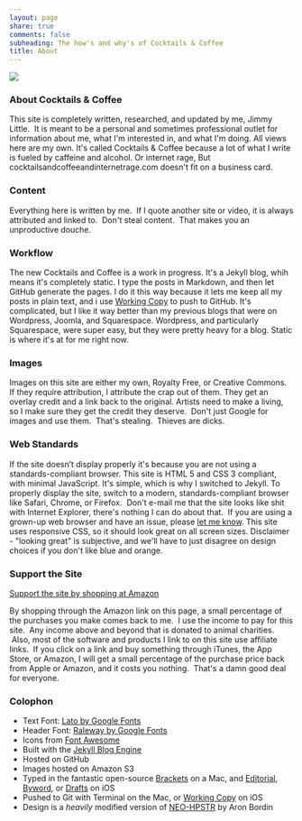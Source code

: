 ```yaml
---
layout: page
share: true
comments: false
subheading: The how's and why's of Cocktails & Coffee
title: About
---
```


![](https://s3-us-west-2.amazonaws.com/www.jimmylittle.com/site_images/bio-pic.jpg)

### About Cocktails & Coffee

This site is completely written, researched, and updated by me, Jimmy Little.  It is meant to be a personal and sometimes professional outlet for information about me, what I'm interested in, and what I'm doing. All views here are my own. It's called Cocktails & Coffee because a lot of what I write is fueled by caffeine and alcohol. Or internet rage,  But cocktailsandcoffeeandinternetrage.com doesn't fit on a business card.

### Content

Everything here is written by me.  If I quote another site or video, it is always attributed and linked to.  Don't steal content.  That makes you an unproductive douche.

### Workflow

The new Cocktails and Coffee is a work in progress. It's a Jekyll blog, whih means it's completely static. I type the posts in Markdown, and then let GitHub generate the pages. I do it this way because it lets me keep all my posts in plain text, and i use [Working Copy](https://geo.itunes.apple.com/us/app/working-copy-powerful-git/id896694807?mt=8) to push to GitHub. It's complicated, but I like it way better than my previous blogs that were on Wordpress, Joomla, and Squarespace. Wordpress, and particularly Squarespace, were super easy, but they were pretty heavy for a blog. Static is where it's at for me right now.

### Images

Images on this site are either my own, Royalty Free, or Creative Commons. If they require attribution, I attribute the crap out of them. They get an overlay credit and a link back to the original. Artists need to make a living, so I make sure they get the credit they deserve.  Don't just Google for images and use them.  That's stealing.  Thieves are dicks.  

### Web Standards

If the site doesn’t display properly it's because you are not using a standards-compliant browser. This site is HTML 5 and CSS 3 compliant, with minimal JavaScript. It's simple, which is why I switched to Jekyll. To properly display the site, switch to a modern, standards-compliant browser like Safari, Chrome, or Firefox.  Don't e-mail me that the site looks like shit with Internet Explorer, there's nothing I can do about that.  If you are using a grown-up web browser and have an issue, please [let me know](mailto:thejimmylittle@gmail.com).  This site uses responsive CSS, so it should look great on all screen sizes.  Disclaimer - "looking great" is subjective, and we'll have to just disagree on design choices if you don't like blue and orange. 

### Support the Site

[Support the site by shopping at Amazon](http://www.amazon.com/gp/redirect.html?ie=UTF8&location=https%3A%2F%2Fwww.amazon.com%2Fgp%2Fyourstore%3Fie%3DUTF8%26ref_%3Dpd_irl_gw%26signIn%3D1&tag=jimmlitt-20&linkCode=ur2&camp=1789&creative=390957)

By shopping through the Amazon link on this page, a small percentage of the purchases you make comes back to me.  I use the income to pay for this site.  Any income above and beyond that is donated to animal charities.  Also, most of the software and products I link to on this site use affiliate links.  If you click on a link and buy something through iTunes, the App Store, or Amazon, I will get a small percentage of the purchase price back from Apple or Amazon, and it costs you nothing.  That's a damn good deal for everyone.

### Colophon
 - Text Font: [Lato by Google Fonts](https://www.google.com/fonts/specimen/Lato)
 - Header Font: [Raleway by Google Fonts](https://www.google.com/fonts/specimen/Raleway)
 - Icons from [Font Awesome](http://fortawesome.github.io/Font-Awesome/icons/)
 - Built with the [Jekyll Blog Engine](https://jekyllrb.com)
 - Hosted on GitHub
 - Images hosted on Amazon S3
 - Typed in the fantastic open-source [Brackets](http://brackets.io) on a Mac, and [Editorial](https://geo.itunes.apple.com/us/app/editorial/id673907758?mt=8), [Byword](https://geo.itunes.apple.com/us/app/byword/id482063361?mt=8), or [Drafts](https://geo.itunes.apple.com/us/app/drafts-4-quickly-capture-notes/id905337691?mt=8) on iOS
 - Pushed to Git with Terminal on the Mac, or [Working Copy](https://geo.itunes.apple.com/us/app/working-copy-powerful-git/id896694807?mt=8) on iOS
 - Design is a _heavily_ modified version of [NEO-HPSTR](http://jekyllthemes.org/themes/neo-hpstr-jekyll-template/) by Aron Bordin 
